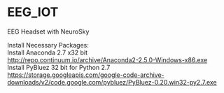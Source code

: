 # EEG_IOT
EEG Headset with NeuroSky

Install Necessary Packages: <br>
Install Anaconda 2.7 x32 bit <br>
http://repo.continuum.io/archive/Anaconda2-2.5.0-Windows-x86.exe <br>
Install PyBluez 32 bit for Python 2.7 <br>
https://storage.googleapis.com/google-code-archive-downloads/v2/code.google.com/pybluez/PyBluez-0.20.win32-py2.7.exe

